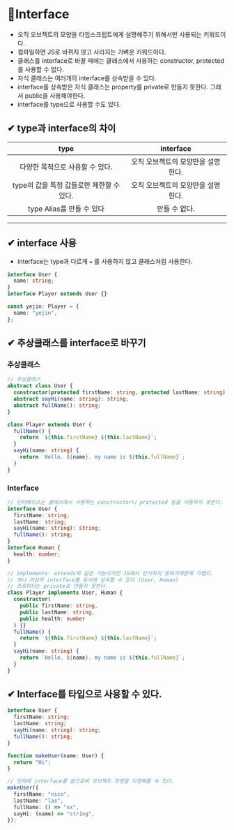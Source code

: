 # 📌Interface

- 오직 오브젝트의 모양을 타입스크립트에게 설명해주기 위해서만 사용되는 키워드이다.
- 컴파일하면 JS로 바뀌지 않고 사라지는 가벼운 키워드이다.
- 클래스를 interface로 바꿀 때에는 클래스에서 사용하는 constructor, protected를 사용할 수 없다.
- 자식 클래스는 여러개의 interface를 상속받을 수 있다.
- interface를 상속받은 자식 클래스는 property를 private로 만들지 못한다. 그래서 public을 사용해야한다.
- interface를 type으로 사용할 수도 있다.

## ✔ type과 interface의 차이

|                   type                    |             interface              |
| :---------------------------------------: | :--------------------------------: |
|      다양한 목적으로 사용할 수 있다.      | 오직 오브젝트의 모양만을 설명한다. |
| type의 값을 특정 값들로만 제한할 수 있다. | 오직 오브젝트의 모양만을 설명한다. |
|         type Alias를 만들 수 있다         |           만들 수 없다.            |

---

## ✔ interface 사용

- interface는 type과 다르게 `=` 를 사용하지 않고 클래스처럼 사용한다.

```typescript
interface User {
  name: string;
}
interface Player extends User {}

const yejin: Player = {
  name: "yejin",
};
```

## ✔ 추상클래스를 interface로 바꾸기

### 추상클래스

```typescript
// 추상클래스
abstract class User {
  constructor(protected firstName: string, protected lastName: string) {}
  abstract sayHi(name: string): string;
  abstract fullName(): string;
}

class Player extends User {
  fullName() {
    return `${this.firstName} ${this.lastName}`;
  }
  sayHi(name: string) {
    return `Hello. ${name}. my name is ${this.fullName}`;
  }
}
```

### Interface

```typescript
// 인터페이스는 클래스에서 사용하는 constructor나 protected 등을 사용하지 못한다.
interface User {
  firstName: string;
  lastName: string;
  sayHi(name: string): string;
  fullName(): string;
}
interface Human {
  health: number;
}

// implements: extends와 같은 기능이지만 JS에서 인식하지 못하기때문에 가볍다.
// 하나 이상의 interface를 동시에 상속할 수 있다 (User, Human)
// 프로퍼티는 private로 만들지 못한다.
class Player implements User, Human {
  constructor(
    public firstName: string,
    public lastName: string,
    public health: number
  ) {}
  fullName() {
    return `${this.firstName} ${this.lastName}`;
  }
  sayHi(name: string) {
    return `Hello. ${name}. my name is ${this.fullName}`;
  }
}
```

## ✔ Interface를 타입으로 사용할 수 있다.

```typescript
interface User {
  firstName: string;
  lastName: string;
  sayHi(name: string): string;
  fullName(): string;
}

function makeUser(name: User) {
  return "Hi";
}

// 인자에 interface를 씀으로써 오브젝트 모양을 지정해줄 수 있다.
makeUser({
  firstName: "nico",
  lastName: "las",
  fullName: () => "xx",
  sayHi: (name) => "string",
});
```
